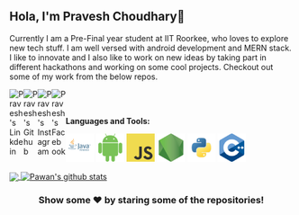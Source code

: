 ## Hola, I'm Pravesh Choudhary👋
Currently I am a Pre-Final year student at IIT Roorkee, who loves to explore new tech stuff. I am well versed with android development and MERN stack. I like to innovate and I also like to work on new ideas by taking part in different hackathons and working on some cool projects. Checkout out some of my work from the below repos.

<a href="https://www.linkedin.com/in/praveshchoudharyy/">
  <img align="left" alt="Pravesh's Linkdein" width="25px" src="https://cdn.jsdelivr.net/npm/simple-icons@v3/icons/linkedin.svg" />
</a>
<a href="https://github.com/pravesh00">
  <img align="left" alt="Pravesh's Github" width="25px" src="https://cdn.jsdelivr.net/npm/simple-icons@v3/icons/github.svg" />
</a>

<a href="https://www.instagram.com/praveshchoudharyy/">
  <img align="left" alt="Pravesh's Instagram" width="25px" src="https://cdn.jsdelivr.net/npm/simple-icons@v3/icons/instagram.svg" />
</a>
<a href="https://www.facebook.com/praveshchoudhary00/">
  <img align="left" alt="Pravesh's Facebook" width="25px" src="https://cdn.jsdelivr.net/npm/simple-icons@v3/icons/facebook.svg" />
</a>

<br/>
<br/>

**Languages and Tools:**  

<code><img height="50" src="https://raw.githubusercontent.com/github/explore/80688e429a7d4ef2fca1e82350fe8e3517d3494d/topics/java/java.png"></code>
<code><img height="50" src="https://raw.githubusercontent.com/github/explore/80688e429a7d4ef2fca1e82350fe8e3517d3494d/topics/android/android.png"></code>
<code><img height="50" src="https://raw.githubusercontent.com/github/explore/80688e429a7d4ef2fca1e82350fe8e3517d3494d/topics/javascript/javascript.png"></code>
<code><img height="50" src="https://raw.githubusercontent.com/github/explore/80688e429a7d4ef2fca1e82350fe8e3517d3494d/topics/nodejs/nodejs.png"></code>
<code><img height="50" src="https://raw.githubusercontent.com/github/explore/80688e429a7d4ef2fca1e82350fe8e3517d3494d/topics/python/python.png"></code>
<code><img height="50" src="https://raw.githubusercontent.com/github/explore/80688e429a7d4ef2fca1e82350fe8e3517d3494d/topics/cpp/cpp.png"></code>  

<a href="https://github.com/pravesh00">
  <img align="center" src="https://github-readme-stats.vercel.app/api/top-langs/?username=pravesh00&theme=light&hide_langs_below=1" />
</a>
<a href="https://github.com/pravesh00">
 <img align="center" src="https://github-readme-stats.vercel.app/api?username=pravesh00&show_icons=true&theme=light&line_height=27" alt="Pawan's github stats"/>
</a>

<div align="center">

### Show some ❤️ by staring some of the repositories!

</div>

